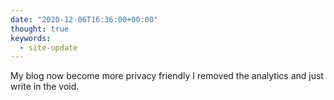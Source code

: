 ```yaml
---
date: "2020-12-06T16:36:00+00:00"
thought: true
keywords: 
  - site-update
---
```


My blog now become more privacy friendly I removed the analytics and just
write in the void.
